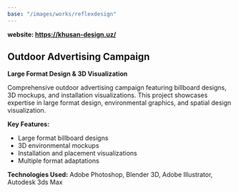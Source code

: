 ```yaml
---
base: "/images/works/reflexdesign"
---
```

**website: https://khusan-design.uz/**

## Outdoor Advertising Campaign

**Large Format Design & 3D Visualization**

Comprehensive outdoor advertising campaign featuring billboard designs, 3D mockups, and installation visualizations. This project showcases expertise in large format design, environmental graphics, and spatial design visualization.

**Key Features:**
- Large format billboard designs
- 3D environmental mockups
- Installation and placement visualizations
- Multiple format adaptations

**Technologies Used:** Adobe Photoshop, Blender 3D, Adobe Illustrator, Autodesk 3ds Max
